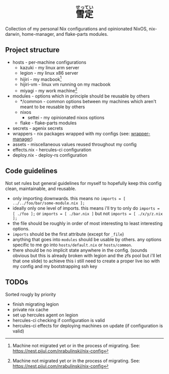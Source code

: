 <h1 align="center">
<ruby>
  雪定<rp>(</rp><rt>せってい</rt><rp>)</rp>
</ruby>
</h1>
Collection of my personal Nix configurations and opinionated NixOS, nix-darwin, home-manager, and flake-parts modules.

## Project structure
- hosts - per-machine configurations
  - kazuki - my linux arm server
  - legion - my linux x86 server
  - hijiri - my macbook[^1]
  - hijiri-vm - linux vm running on my macbook
  - miyagi - my work machine[^1]
- modules - options which in principle should be reusable by others
  - */common - common options between my machines which aren't meant to be reusable by others
  - nixos
    - settei - my opinionated nixos options
  - flake - flake-parts modules
- secrets - agenix secrets
- wrappers - nix packages wrapped with my configs (see: [wrapper-manager](https://github.com/viperML/wrapper-manager))
- assets - miscellaneous values reused throughout my config
- effects.nix - hercules-ci configuration
- deploy.nix - deploy-rs configuration

[^1]: Machine not migrated yet or in the process of migrating. See: https://nest.pijul.com/nrabulinski/nix-config

## Code guidelines

Not set rules but general guidelines for myself to hopefully keep this config clean, maintainable, and reusable.

- only importing downwards. this means no `imports = [ ../../foo/bar/some-module.nix ];`
- ideally only one level of imports.
this means i'll try to only do `imports = [ ./foo ];` or `imports = [ ./bar.nix ]` but not `imports = [ ./x/y/z.nix ];`
- the file should be roughly in order of most interesting to least interesting options.
- `imports` should be the first attribute (except for `_file`)
- anything that goes into `modules` should be usable by others. any options specific to me go into `hosts/default.nix` or `hosts/common`.
- there should be no implicit state anywhere in the config.
(sounds obvious but this is already broken with legion and the zfs pool but i'll let that one slide)
to achieve this i still need to create a proper live iso with my config and my bootstrapping ssh key

## TODOs
Sorted rougly by priority

- finish migrating legion
- private nix cache
- set up hercules agent on legion
- hercules-ci checking if configuration is valid
- hercules-ci effects for deploying machines on update (if configuration is valid)
